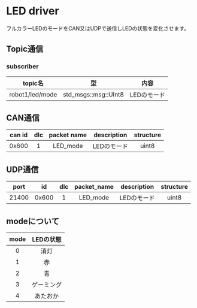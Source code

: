 # LED driver
フルカラーLEDのモードをCAN又はUDPで送信しLEDの状態を変化させます。

## Topic通信

### subscriber
|topic名|型|内容|
|:-:|:-:|:-:|
|robot1/led/mode|std_msgs::msg::UInt8|LEDのモード|

## CAN通信
|can id|dlc|packet name|description|structure|
|:-:|:-:|:-:|:-:|:-:|
|0x600|1|LED_mode|LEDのモード|uint8|

## UDP通信
|port|id|dlc|packet_name|description|structure|
|:-:|:-:|:-:|:-:|:-:|:-:|
|21400|0x600|1|LED_mode|LEDのモード|uint8|

## modeについて
|mode|LEDの状態|
|:-:|:-:|
|0|消灯|
|1|赤|
|2|青|
|3|ゲーミング|
|4|あたおか|
